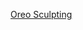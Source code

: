 ---
layout: post
wordpress_id: 1163
wordpress_url: http://noesbueno.com/archives/1163
date: '2011-06-27 19:00:59 -0500'
date_gmt: '2011-06-28 00:00:59 -0500'
body: |
  <p><a href="http://www.epicponyz.com/2011/06/oreo-sculpting.html">Oreo Sculpting</a></p>
---